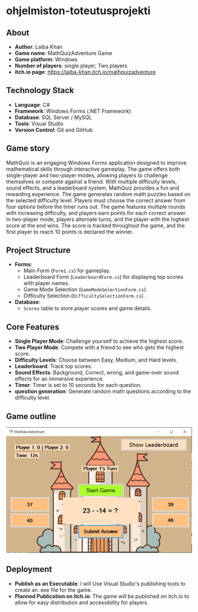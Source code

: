 # ohjelmiston-toteutusprojekti


## About
- **Author**: Laiba Khan
- **Game name**: MathQuizAdventure Game
- **Game platform**: Windows
- **Number of players**: single player, Two players
- **itch.io page**: https://laiba-khan.itch.io/mathquizadventure

## Technology Stack 
- **Language**: C#
- **Framework**: Windows Forms (.NET Framework)
- **Database**: SQL Server / MySQL
- **Tools**: Visual Studio
- **Version Control**: Git and GitHub

## Game story
MathQuiz is an engaging Windows Forms application designed to improve mathematical skills through interactive gameplay. The game offers both single-player and two-player modes, allowing players to challenge themselves or compete against a friend. With multiple difficulty levels, sound effects, and a leaderboard system, MathQuiz provides a fun and rewarding experience.
The game generates random math puzzles based on the selected difficulty level. Players must choose the correct answer from four options before the timer runs out. The game features multiple rounds with increasing difficulty, and players earn points for each correct answer. In two-player mode, players alternate turns, and the player with the highest score at the end wins. The score is tracked throughout the game, and the first player to reach 10 points is declared the winner.

## Project Structure 
- **Forms**: 
  - Main Form (`Form1.cs`) for gameplay.
  - Leaderboard Form (`LeaderboardForm.cs`) for displaying top scores with player names.
  - Game Mode Selection (`GameModeSelectionForm.cs`).
  - Difficulty Selection (`DifficultySelectionForm.cs`).
- **Database**: 
  - `Scores` table to store player scores and game details.

## Core Features
- **Single Player Mode**: Challenge yourself to achieve the highest score.
- **Two Player Mode**: Compete with a friend to see who gets the highest score.
- **Difficulty Levels**: Choose between Easy, Medium, and Hard levels.
- **Leaderboard**: Track top scores.
- **Sound Effects**: Background, Correct, wrong, and game-over sound effects for an immersive experience.
- **Timer**: Timer is set to 10 seconds for each question.
- **question generation**: Generate random math questions according to the difficulty level.

## Game outline
![Game Outline](https://github.com/lakhan923/ohjelmiston-toteutusprojekti/raw/main/mathquizadventue_outline.JPG)

## Deployment
- **Publish as an Executable**: I will Use Visual Studio's publishing tools to create an .exe file for the game.
- **Planned Publication on itch.io**: The game will be published on itch.io to allow for easy distribution and accessibility for players.


